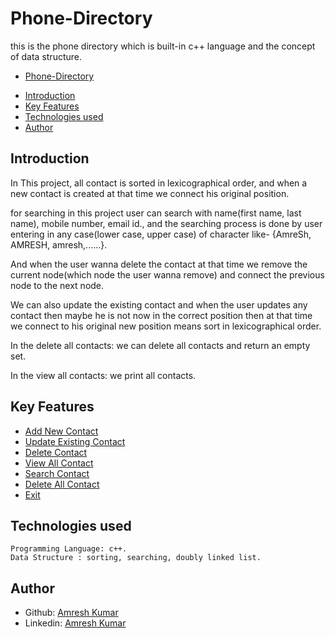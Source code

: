 # Phone-Directory

this is the phone directory which is built-in c++ language and the concept of data structure.
 - [Phone-Directory]()

  * [Introduction](#introduction)
  * [Key Features](#key-features)
  * [Technologies used](#technologies-used)
  * [Author](#author)

## Introduction
  In This project,
  all contact is sorted in lexicographical order, and when a new contact is created at that time we connect his original position.

  for searching in this project user can search with name(first name, last name), mobile number, email id., and the searching process is done by user entering in any case(lower case, upper case) of character like- {AmreSh, AMRESH, amresh,......}.

  And when the user wanna delete the contact at that time we remove the current node(which node the user wanna remove) and connect the previous node to the next node.

  We can also update the existing contact and when the user updates any contact then maybe he is not now in the correct position then at that time we connect to his original new position means sort in lexicographical order.

  In the delete all contacts: we can delete all contacts and return an empty set.

  In the view all contacts: we print all contacts.


## Key Features
- [Add New Contact](https://res.cloudinary.com/mcaprojectnitjsr/image/upload/v1665166855/phone%20directory%20image/New_qy3qk0.jpg)
- [Update Existing Contact](https://res.cloudinary.com/mcaprojectnitjsr/image/upload/v1665166855/phone%20directory%20image/Update_ha3ah4.jpg)
- [Delete Contact](https://res.cloudinary.com/mcaprojectnitjsr/image/upload/v1665166855/phone%20directory%20image/Delete_y1hntj.jpg)
- [View All Contact](https://res.cloudinary.com/mcaprojectnitjsr/image/upload/v1665166857/phone%20directory%20image/View_gqr91a.jpg)
- [Search Contact](https://res.cloudinary.com/mcaprojectnitjsr/image/upload/v1665166855/phone%20directory%20image/Search_kfjqfs.jpg)
- [Delete All Contact](https://res.cloudinary.com/mcaprojectnitjsr/image/upload/v1665166856/phone%20directory%20image/Delete_All_sbvw3y.jpg)
- [Exit](https://res.cloudinary.com/mcaprojectnitjsr/image/upload/v1665166855/phone%20directory%20image/Exit_btmfni.jpg)

## Technologies used
    Programming Language: c++.
    Data Structure : sorting, searching, doubly linked list.
    
## Author

- Github: [Amresh Kumar](https://github.com/Amreshnit)
- Linkedin: [Amresh Kumar](https://www.linkedin.com/in/amresh-kumar-467069183/)